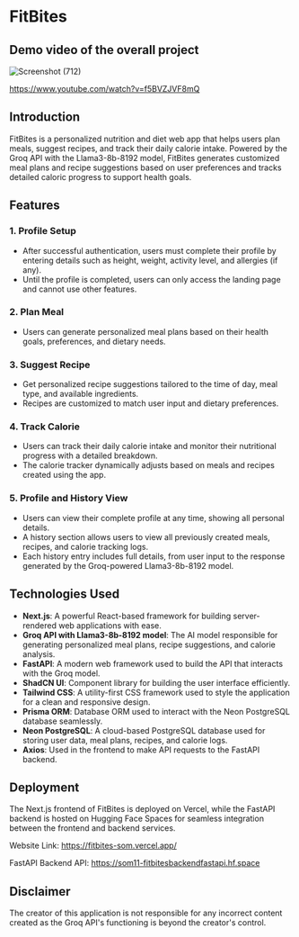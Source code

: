 # FitBites

## Demo video of the overall project

![Screenshot (712)](https://github.com/user-attachments/assets/63110cd6-ea64-4dd2-82aa-b7dc61a06d81)

https://www.youtube.com/watch?v=f5BVZJVF8mQ

## Introduction

FitBites is a personalized nutrition and diet web app that helps users plan meals, suggest recipes, and track their daily calorie intake. Powered by the Groq API with the Llama3-8b-8192 model, FitBites generates customized meal plans and recipe suggestions based on user preferences and tracks detailed caloric progress to support health goals.

## Features

### 1. **Profile Setup**
   - After successful authentication, users must complete their profile by entering details such as height, weight, activity level, and allergies (if any).
   - Until the profile is completed, users can only access the landing page and cannot use other features.

### 2. **Plan Meal**
   - Users can generate personalized meal plans based on their health goals, preferences, and dietary needs.

### 3. **Suggest Recipe**
   - Get personalized recipe suggestions tailored to the time of day, meal type, and available ingredients.
   - Recipes are customized to match user input and dietary preferences.

### 4. **Track Calorie**
   - Users can track their daily calorie intake and monitor their nutritional progress with a detailed breakdown.
   - The calorie tracker dynamically adjusts based on meals and recipes created using the app.

### 5. **Profile and History View**
   - Users can view their complete profile at any time, showing all personal details.
   - A history section allows users to view all previously created meals, recipes, and calorie tracking logs.
   - Each history entry includes full details, from user input to the response generated by the Groq-powered Llama3-8b-8192 model.

## Technologies Used

- **Next.js**: A powerful React-based framework for building server-rendered web applications with ease.
- **Groq API with Llama3-8b-8192 model**: The AI model responsible for generating personalized meal plans, recipe suggestions, and calorie analysis.
- **FastAPI**: A modern web framework used to build the API that interacts with the Groq model.
- **ShadCN UI**: Component library for building the user interface efficiently.
- **Tailwind CSS**: A utility-first CSS framework used to style the application for a clean and responsive design.
- **Prisma ORM**: Database ORM used to interact with the Neon PostgreSQL database seamlessly.
- **Neon PostgreSQL**: A cloud-based PostgreSQL database used for storing user data, meal plans, recipes, and calorie logs.
- **Axios**: Used in the frontend to make API requests to the FastAPI backend.

## Deployment

The Next.js frontend of FitBites is deployed on Vercel, while the FastAPI backend is hosted on Hugging Face Spaces for seamless integration between the frontend and backend services.

Website Link: https://fitbites-som.vercel.app/

FastAPI Backend API: https://som11-fitbitesbackendfastapi.hf.space

## Disclaimer

The creator of this application is not responsible for any incorrect content created as the Groq API's functioning is beyond the creator's control.
